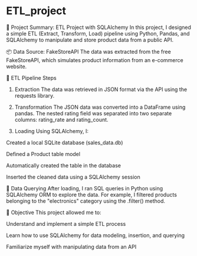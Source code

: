 # ETL_project
📝 Project Summary: ETL Project with SQLAlchemy
In this project, I designed a simple ETL (Extract, Transform, Load) pipeline using Python, Pandas, and SQLAlchemy to manipulate and store product data from a public API.

📦 Data Source: FakeStoreAPI
The data was extracted from the free FakeStoreAPI, which simulates product information from an e-commerce website.

🔁 ETL Pipeline Steps
1. Extraction
The data was retrieved in JSON format via the API using the requests library.

2. Transformation
The JSON data was converted into a DataFrame using pandas. The nested rating field was separated into two separate columns: rating_rate and rating_count.

3. Loading
Using SQLAlchemy, I:

Created a local SQLite database (sales_data.db)

Defined a Product table model

Automatically created the table in the database

Inserted the cleaned data using a SQLAlchemy session

🔎 Data Querying
After loading, I ran SQL queries in Python using SQLAlchemy ORM to explore the data.
For example, I filtered products belonging to the "electronics" category using the .filter() method.

🎯 Objective
This project allowed me to:

Understand and implement a simple ETL process

Learn how to use SQLAlchemy for data modeling, insertion, and querying

Familiarize myself with manipulating data from an API
